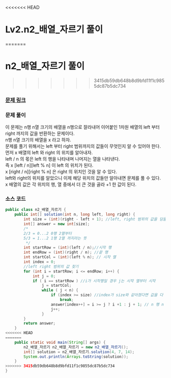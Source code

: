 <<<<<<< HEAD
# Lv2.n2_배열_자르기 풀이
=======
# n2_배열_자르기 풀이
>>>>>>> 3415db59db648b8d9bfd11f1c9855dc87b5dc734

### [문제 링크](https://school.programmers.co.kr/learn/courses/30/lessons/87390)

### 문제 풀이
이 문제는 n행 n열 크기의 배열을 n행으로 잘라내어 이어붙인 1차원 배열의 left 부터 right 까지의 값을 반환하는 문제이다.</br>
n행 n열 크기의 배열을 x 라고 하자. </br>
문제를 풀기 위해서는 left 부터 right 범위까지의 값들이 무엇인지 알 수 있어야 한다. </br>
먼저 x 배열의 left 와 right 의 위치를 알아내자. </br>
left / n 의 몫은 left 의 행을 나타내며 나머지는 열을 나타낸다. </br>
즉 x [left / n][left % n] 이 left 의 위치가 된다. </br>
x [right / n][right % n] 은 right 의 위치인 것을 알 수 있다. </br>
left와 right의 위치를 알았으니 이제 해당 위치의 값들만 알아내면 문제를 풀 수 있다. </br>
x 배열의 값은 각 위치의 행, 열 중에서 더 큰 것을 골라 +1 한 값이 된다. </br>


### 소스 코드
```java
public class n2_배열_자르기 {
    public int[] solution(int n, long left, long right) {
        int size = (int)(right - left + 1); //left, right 범위의 값을 담을 배열의 크기
        int[] answer = new int[size]; 
        /*
        2/3 = 0...2 0행 2열부터
        5/3 = 1...2 1행 2열 까지라는 뜻
         */
        int startRow = (int)(left / n);//시작 행
        int endRow = (int)(right / n); //끝 행
        int startCol = (int)(left % n); // 시작 열
        int index = 0;
        //left right 범위의 값 찾기
        for (int i = startRow; i <= endRow; i++) {
            int j = 0;
            if ( i == startRow ) //i가 시작행일 경우 j는 시작 열부터 시작
                j = startCol;
                while ( j < n) {
                    if (index >= size) //index가 size와 같아졌다면 값을 다 찾은 것
                        break;
                    answer[index++] = i >= j ? i +1 : j + 1; // n 행 n 배열의 i, j 위치한 값
                    j++;
                }
        }
        return answer;
    }
<<<<<<< HEAD
=======
    public static void main(String[] args) {
        n2_배열_자르기 n2_배열_자르기 = new n2_배열_자르기();
        int[] solution = n2_배열_자르기.solution(4, 7, 14);
        System.out.println(Arrays.toString(solution));
    }
>>>>>>> 3415db59db648b8d9bfd11f1c9855dc87b5dc734
}

```
